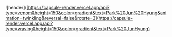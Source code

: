 ![header]([https://capsule-render.vercel.app/api?type=venom&height=150&color=gradient&text=Park%20Jun%20Hyung&animation=twinkling&reversal=false&rotate=3](https://capsule-render.vercel.app/api?type=waving&height=150&color=gradient&text=Park%20JunHyung)
